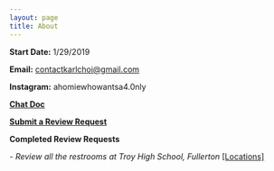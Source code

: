 ```yaml
---
layout: page
title: About
---
```


**Start Date:** 1/29/2019

**Email:** contactkarlchoi@gmail.com

**Instagram:** ahomiewhowantsa4.0nly

**[Chat Doc](https://hangouts.google.com/group/QVVxLXoyT9A9FOBp2)**

**[Submit a Review Request](https://docs.google.com/forms/d/1ZZDfqX42aYFT897H9NVn-mMvWyGqleICMOgn-_4XXl0/edit)**

**Completed Review Requests**

*- Review all the restrooms at Troy High School, Fullerton* [[Locations]](https://karlcxu.github.io/KarlChoiReviews/Locations.html)
